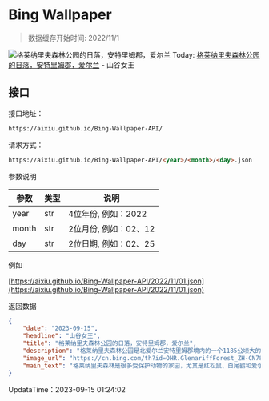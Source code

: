 # Bing Wallpaper

> 数据缓存开始时间: 2022/11/1

![格莱纳里夫森林公园的日落，安特里姆郡，爱尔兰](https://cn.bing.com/th?id=OHR.GlenariffForest_ZH-CN7874768337_1920x1080.webp)
Today: [格莱纳里夫森林公园的日落，安特里姆郡，爱尔兰](https://cn.bing.com/th?id=OHR.GlenariffForest_ZH-CN7874768337_1920x1080.webp) - 山谷女王

## 接口

接口地址：

```html
https://aixiu.github.io/Bing-Wallpaper-API/
```

请求方式：

```html
https://aixiu.github.io/Bing-Wallpaper-API/<year>/<month>/<day>.json
```

参数说明

| 参数 | 类型 | 说明 |
| - | - | - |
| year | str | 4位年份, 例如：2022 |
| month | str | 2位月份, 例如：02、12 |
| day | str | 2位日期, 例如：02、25 |

例如

[https://aixiu.github.io/Bing-Wallpaper-API/2022/11/01.json](https://aixiu.github.io/Bing-Wallpaper-API/2022/11/01.json)

返回数据

```json
{
    "date": "2023-09-15",
    "headline": "山谷女王",
    "title": "格莱纳里夫森林公园的日落，安特里姆郡，爱尔兰",
    "description": "格莱纳里夫森林公园是北爱尔兰安特里姆郡境内的一个1185公顷大的森林。它是格莱纳里夫山谷的一部分。格莱纳里夫被称为山谷女王，是安特里姆九个山谷中的一个。格莱纳里夫森林公园内有人工林地、湖泊、户外活动场地和保护区。",
    "image_url": "https://cn.bing.com/th?id=OHR.GlenariffForest_ZH-CN7874768337_1920x1080.webp",
    "main_text": "格莱纳里夫森林是很多受保护动物的家园，尤其是红松鼠、白尾鹞和爱尔兰野兔。"
}
```

UpdataTime：2023-09-15 01:24:02
